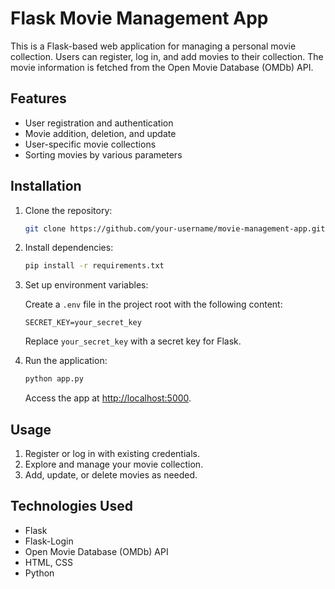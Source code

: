# Flask Movie Management App

This is a Flask-based web application for managing a personal movie collection. Users can register, log in, and add movies to their collection. The movie information is fetched from the Open Movie Database (OMDb) API.

## Features

- User registration and authentication
- Movie addition, deletion, and update
- User-specific movie collections
- Sorting movies by various parameters

## Installation

1. Clone the repository:

    ```bash
    git clone https://github.com/your-username/movie-management-app.git
    ```

2. Install dependencies:

    ```bash
    pip install -r requirements.txt
    ```

3. Set up environment variables:

    Create a `.env` file in the project root with the following content:

    ```env
    SECRET_KEY=your_secret_key
    ```

    Replace `your_secret_key` with a secret key for Flask.

4. Run the application:

    ```bash
    python app.py
    ```

    Access the app at [http://localhost:5000](http://localhost:5000).

## Usage

1. Register or log in with existing credentials.
2. Explore and manage your movie collection.
3. Add, update, or delete movies as needed.

## Technologies Used

- Flask
- Flask-Login
- Open Movie Database (OMDb) API
- HTML, CSS
- Python

